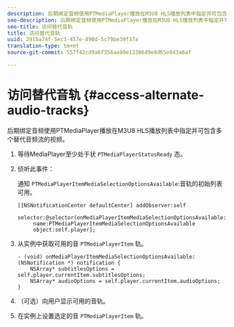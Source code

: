 ```yaml
---
description: 后期绑定音频使用PTMediaPlayer播放在M3U8 HLS播放列表中指定并可包含多个替代音频流的视频。
seo-description: 后期绑定音频使用PTMediaPlayer播放在M3U8 HLS播放列表中指定并可包含多个替代音频流的视频。
seo-title: 访问替代音轨
title: 访问替代音轨
uuid: 2915a74f-5ec3-457e-890d-5c79be39f37a
translation-type: tm+mt
source-git-commit: 557f42cd9a6f356aa99e13386d9e8d65e043a6af

---
```



# 访问替代音轨 {#access-alternate-audio-tracks}

后期绑定音频使用PTMediaPlayer播放在M3U8 HLS播放列表中指定并可包含多个替代音频流的视频。

1. 等待MediaPlayer至少处于状 `PTMediaPlayerStatusReady` 态。
1. 侦听此事件：

   通知 `PTMediaPlayerItemMediaSelectionOptionsAvailable`:音轨的初始列表可用。

   ```
   [[NSNotificationCenter defaultCenter] addObserver:self 
        selector:@selector(onMediaPlayerItemMediaSelectionOptionsAvailable:) 
        name:PTMediaPlayerItemMediaSelectionOptionsAvailable  
        object:self.player];
   ```

1. 从实例中获取可用的音 `PTMediaPlayerItem` 轨。

   ```
   - (void) onMediaPlayerItemMediaSelectionOptionsAvailable:(NSNotification *) notification { 
       NSArray* subtitlesOptions = self.player.currentItem.subtitlesOptions; 
       NSArray* audioOptions = self.player.currentItem.audioOptions; 
   }
   ```

1. （可选）向用户显示可用的音轨。
1. 在实例上设置选定的音 `PTMediaPlayerItem` 轨。
